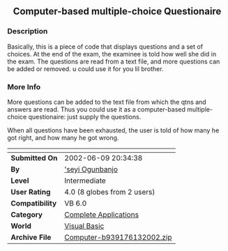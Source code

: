 ﻿<div align="center">

## Computer\-based multiple\-choice Questionaire


</div>

### Description

Basically, this is a piece of code that displays questions and a set of choices. At the end of the exam, the examinee is told how well she did in the exam. The questions are read from a text file, and more questions can be added or removed. u could use it for you lil brother.
 
### More Info
 
More questions can be added to the text file from which the qtns and answers are read. Thus you could use it as a computer-based multiple-choice questionaire: just supply the questions.

When all questions have been exhausted, the user is told of how many he got right, and how many he got wrong.


<span>             |<span>
---                |---
**Submitted On**   |2002-06-09 20:34:38
**By**             |['seyi Ogunbanjo](https://github.com/Planet-Source-Code/PSCIndex/blob/master/ByAuthor/seyi-ogunbanjo.md)
**Level**          |Intermediate
**User Rating**    |4.0 (8 globes from 2 users)
**Compatibility**  |VB 6\.0
**Category**       |[Complete Applications](https://github.com/Planet-Source-Code/PSCIndex/blob/master/ByCategory/complete-applications__1-27.md)
**World**          |[Visual Basic](https://github.com/Planet-Source-Code/PSCIndex/blob/master/ByWorld/visual-basic.md)
**Archive File**   |[Computer\-b939176132002\.zip](https://github.com/Planet-Source-Code/seyi-ogunbanjo-computer-based-multiple-choice-questionaire__1-35788/archive/master.zip)








